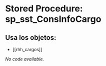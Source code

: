 # Stored Procedure: sp_sst_ConsInfoCargo

## Usa los objetos:
- [[rhh_cargos]]

*No code available.*
